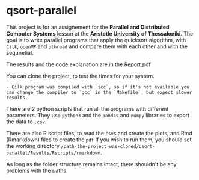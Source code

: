 # qsort-parallel

This project is for an assignement for the **Parallel and Distributed Computer Systems** lesson at the **Aristotle University of Thessaloniki**.
The goal is to write parallel programs that apply the quicksort algorithm, with `Cilk`, `openMP` and `pthread` and compare them with each other and with the sequnetial.

The results and the code explanation are in the Report.pdf

You can clone the project, to test the times for your system.

    - Cilk program was compiled with `icc`, so if it's not available you can change the compiler to `gcc` in the `Makefile`, but expect slower results.

There are 2 python scripts that run all the programs with different parameters. They use `python3` and the `pandas` and `numpy` libraries to export the data to `.csv`. 

There are also R script files, to read the `csv`s and create the plots, and Rmd (Rmarkdown) files to create the `pdf`
If you wish to run them, you should set the working directory `/path-the-project-was-cloned/qsort-parallel/Results/Rscripts/rmarkdown`.

As long as the folder structure remains intact, there shouldn't be any problems with the paths.
